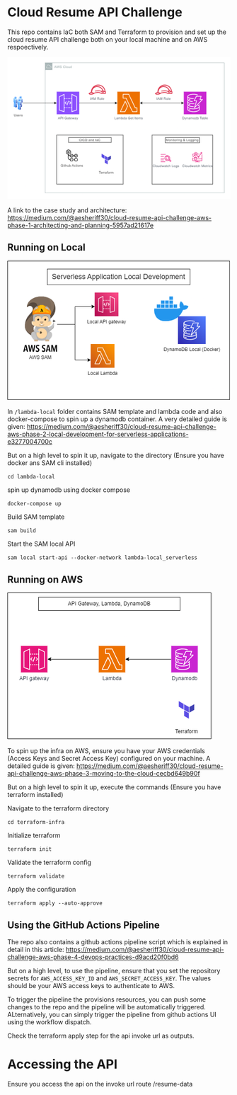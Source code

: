 # Cloud Resume API Challenge
This repo contains IaC both SAM and Terraform to provision and set up the cloud resume API challenge both on your local machine and on AWS respoectively.

![Case Study](./img/cch1.png)

A link to the case study and architecture: https://medium.com/@aesheriff30/cloud-resume-api-challenge-aws-phase-1-architecting-and-planning-5957ad21617e

## Running on Local

![Case Study](./img/cch2.png)

In `/lambda-local` folder contains SAM template and lambda code and also docker-compose to spin up a dynamodb container. A very detailed guide is given: https://medium.com/@aesheriff30/cloud-resume-api-challenge-aws-phase-2-local-development-for-serverless-applications-e3277004700c

But on a high level to spin it up, navigate to the directory (Ensure you have docker ans SAM cli installed)

```
cd lambda-local
```

spin up dynamodb using docker compose

```
docker-compose up
```

Build SAM template

```
sam build
```

Start the SAM local API

```
sam local start-api --docker-network lambda-local_serverless 
```

## Running on AWS

![Case Study](./img/cch3.png)

To spin up the infra on AWS, ensure you have your AWS credentials (Access Keys and Secret Access Key) configured on your machine. A detailed guide is given: https://medium.com/@aesheriff30/cloud-resume-api-challenge-aws-phase-3-moving-to-the-cloud-cecbd649b90f

But on a high level to spin it up, execute the commands (Ensure you have terraform installed)

Navigate to the terraform directory

```
cd terraform-infra
```

Initialize terraform

```
terraform init
```

Validate the terraform config
```
terraform validate
```

Apply the configuration

```
terraform apply --auto-approve
```

## Using the GitHub Actions Pipeline

The repo also contains a github actions pipeline script which is explained in detail in this article: https://medium.com/@aesheriff30/cloud-resume-api-challenge-aws-phase-4-devops-practices-d9acd20f0bd6

But on a high level, to use the pipeline, ensure that you set the repository secrets for `AWS_ACCESS_KEY_ID` and `AWS_SECRET_ACCESS_KEY`. The values should be your AWS access keys to authenticate to AWS.

To trigger the pipeline the provisions resources, you can push some changes to the repo and the pipeline will be automatically triggered. ALternatively, you can simply trigger the pipeline from github actions UI using the workflow dispatch.

Check the terraform apply step for the api invoke url as outputs.

# Accessing the API

Ensure you access the api on the invoke url route /resume-data



